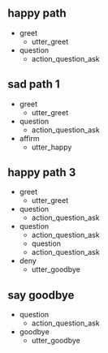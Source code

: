## happy path
* greet
  - utter_greet
* question
  - action_question_ask

## sad path 1
* greet
  - utter_greet
* question
  - action_question_ask
* affirm
  - utter_happy

## happy path 3
* greet
  - utter_greet
* question
  - action_question_ask
* question
  - action_question_ask
  * question
  - action_question_ask
* deny
  - utter_goodbye

## say goodbye
* question
  - action_question_ask
* goodbye
  - utter_goodbye

<!-- ## happy path
* greet
  - utter_greet
* QuestionWithOption
  - action_question_ask

## sad path 1
* greet
  - utter_greet
* QuestionWithOption
  - action_question_ask
* affirm
  - utter_happy

## happy path 3
* greet
  - utter_greet
* QuestionWithOption
  - action_question_ask
* QuestionWithOption
  - action_question_ask
  * QuestionWithOption
  - action_question_ask
* deny
  - utter_goodbye

## say goodbye
* QuestionWithOption
  - action_question_ask
* goodbye
  - utter_goodbye



## bot challenge
* bot_challenge
  - utter_iamabot -->
